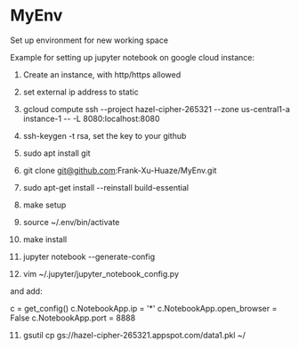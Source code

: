 # MyEnv
Set up environment for new working space

Example for setting up jupyter notebook on google cloud instance:

1. Create an instance, with http/https allowed

2. set external ip address to static

3. gcloud compute ssh --project hazel-cipher-265321 --zone us-central1-a instance-1 -- -L 8080:localhost:8080

2. ssh-keygen -t rsa, set the key to your github

3. sudo apt install git

4. git clone git@github.com:Frank-Xu-Huaze/MyEnv.git

5. sudo apt-get install --reinstall build-essential

6. make setup

7. source ~/.env/bin/activate

8. make install

9. jupyter notebook --generate-config

10. vim ~/.jupyter/jupyter_notebook_config.py

and add:

c = get_config()
c.NotebookApp.ip = '*'
c.NotebookApp.open_browser = False
c.NotebookApp.port = 8888

11. gsutil cp gs://hazel-cipher-265321.appspot.com/data1.pkl ~/


